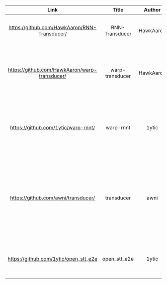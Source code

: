 | Link | Title | Author |                 Description                 | Notes |
| :--: | :---: | :----: | :-----------------------------------------: | :---------: |
| https://github.com/HawkAaron/RNN-Transducer/ | RNN-Transducer | HawkAaron | End-to-End Speech Recognition using RNN-Transducer | |
| https://github.com/HawkAaron/warp-transducer/ | warp-transducer | HawkAaron | A fast parallel implementation of RNN Transducer (Graves 2013 joint network), on both CPU and GPU. | |
| https://github.com/1ytic/warp-rnnt/ | warp-rnnt | 1ytic | A GPU implementation of RNN Transducer (Graves 2012, 2013) | No cpu realisation, in Colab works only with GPU (neither CPU, nor TPU).|
| https://github.com/awni/transducer/ | transducer | awni | A Fast Sequence Transducer Implementation with PyTorch Bindings. The corresponding publication is Sequence Transduction with Recurrent Neural Networks. | |
| https://github.com/1ytic/open_stt_e2e | open_stt_e2e | 1ytic | PyTorch E2E ASR for open_stt dataset | Scripts for training language and acoustic models. |
